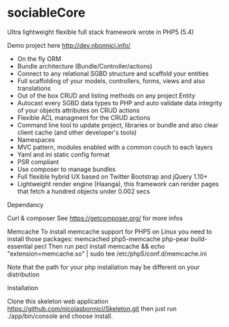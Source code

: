 sociableCore
============

Ultra lightweight flexible full stack framework wrote in PHP5 (5.4)

Demo project here http://dev.nbonnici.info/

- On the fly ORM
- Bundle architecture (Bundle/Controller/actions)
- Connect to any relational SGBD structure and scaffold your entities
- Full scaffolding of your models, controllers, forms, views and also translations
- Out of the box CRUD and listing methods on any project Entity
- Autocast every SGBD data types to PHP and auto validate data integrity of your objects attributes on CRUD actions
- Flexible ACL managment for the CRUD actions
- Command line tool to update project, libraries or bundle and also clear client cache (and other developer's tools)
- Namespaces
- MVC pattern, modules enabled with a common couch to each layers
- Yaml and ini static config format
- PSR compliant
- Use composer to manage bundles
- Full flexible hybrid UX based on Twitter Bootstrap and jQuery 1.10+
- Lightweight render engine (Haanga), this framework can render pages that fetch a hundred objects under 0.002 secs 

Dependancy

Curl & composer See https://getcomposer.org/ for more infos

Memcache To install memcache support for PHP5 on Linux you need to install those packages: memcached php5-memcache php-pear build-essential pecl Then run pecl install memcache && echo "extension=memcache.so" | sudo tee /etc/php5/conf.d/memcache.ini

Note that the path for your php installation may be different on your distribution


Installation

Clone this skeleton web application https://github.com/nicolasbonnici/Skeleton.git then just run ./app/bin/console and choose install.
